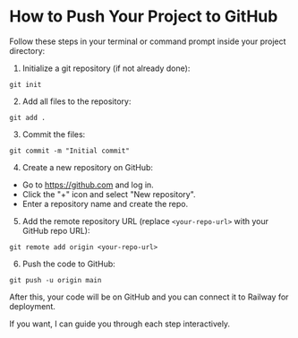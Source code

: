 # How to Push Your Project to GitHub

Follow these steps in your terminal or command prompt inside your project directory:

1. Initialize a git repository (if not already done):
```
git init
```

2. Add all files to the repository:
```
git add .
```

3. Commit the files:
```
git commit -m "Initial commit"
```

4. Create a new repository on GitHub:
- Go to https://github.com and log in.
- Click the "+" icon and select "New repository".
- Enter a repository name and create the repo.

5. Add the remote repository URL (replace `<your-repo-url>` with your GitHub repo URL):
```
git remote add origin <your-repo-url>
```

6. Push the code to GitHub:
```
git push -u origin main
```

After this, your code will be on GitHub and you can connect it to Railway for deployment.

If you want, I can guide you through each step interactively.
